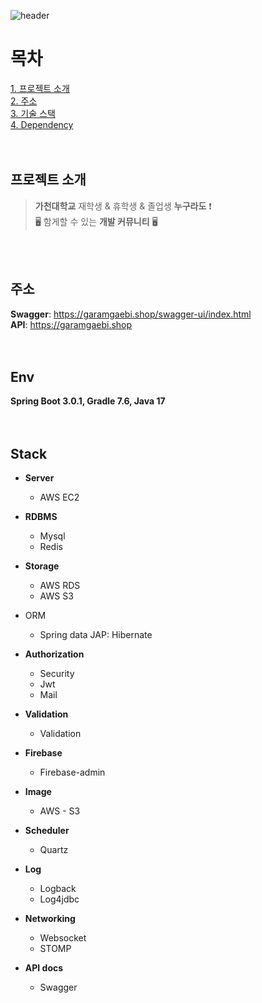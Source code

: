 ![header](https://capsule-render.vercel.app/api?type=waving&color=auto&height=200&section=header&text=가람개비&fontSize=90)
<br/>

# 목차
[1. 프로젝트 소개](#프로젝트-소개)  
[2. 주소](#주소)  
[3. 기술 스택](#기술-스택)  
[4. Dependency](#dependency)
<br/>
<br/>
<br/>

## 프로젝트 소개
> __가천대학교__ 재학생 & 휴학생 & 졸업생 __누구라도__ ❗️  
> 🖥️ 함게할 수 있는 __개발 커뮤니티__ 🖥️
<br/>
<br/>

## 주소
__Swagger__: https://garamgaebi.shop/swagger-ui/index.html  
__API__: https://garamgaebi.shop
<br/>
<br/>
<br/>

## Env
__Spring Boot 3.0.1, Gradle 7.6, Java 17__
<br/>
<br/>
<br/>

## Stack
- __Server__
  - AWS EC2
  
  
- __RDBMS__
  - Mysql
  - Redis
  

- __Storage__
  - AWS RDS
  - AWS S3
  
  
- ORM
  - Spring data JAP: Hibernate
  

- __Authorization__
  - Security
  - Jwt
  - Mail
  

- __Validation__
  - Validation
  

- __Firebase__
  - Firebase-admin
  

- __Image__
  - AWS - S3
  

- __Scheduler__
  - Quartz
  

- __Log__
  - Logback
  - Log4jdbc
  

- __Networking__
  - Websocket
  - STOMP
  

- __API docs__
  - Swagger
